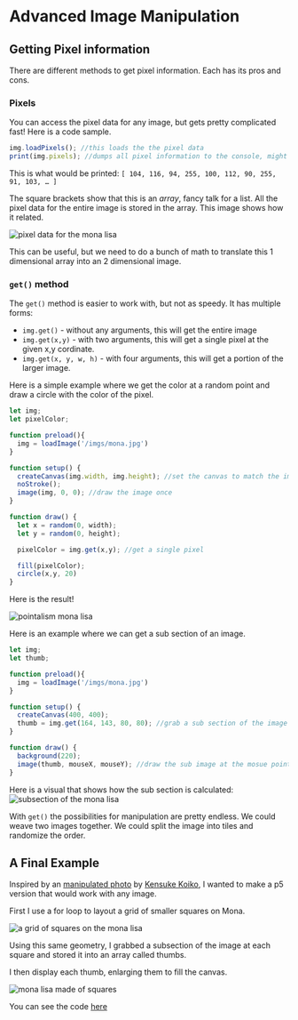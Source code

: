 # Advanced Image Manipulation

## Getting Pixel information
There are different methods to get pixel information. Each has its pros and cons.

### Pixels
You can access the pixel data for any image, but gets pretty complicated fast! Here is a code sample.

```javascript
img.loadPixels(); //this loads the the pixel data
print(img.pixels); //dumps all pixel information to the console, might crash your browser.
```

This is what would be printed: `[ 104, 116, 94, 255, 100, 112, 90, 255, 91, 103, … ]`

The square brackets show that this is an *array*, fancy talk for a list. All the pixel data for the entire image is stored in the array. This image shows how it related.

![pixel data for the mona lisa](./pixels.png)

  This can be useful, but we need to do a bunch of math to translate this 1 dimensional array into an 2 dimensional image.

### `get()` method
The `get()` method is easier to work with, but not as speedy. It has multiple forms:

- `img.get()` - without any arguments, this will get the entire image
- `img.get(x,y)` - with two arguments, this will get a single pixel at the given x,y cordinate.
- `img.get(x, y, w, h)` - with four arguments, this will get a portion of the larger image.

Here is a simple example where we get the color at a random point and draw a circle with the color of the pixel.

```javascript
let img;
let pixelColor;

function preload(){
  img = loadImage('/imgs/mona.jpg')
}

function setup() {
  createCanvas(img.width, img.height); //set the canvas to match the image size
  noStroke();
  image(img, 0, 0); //draw the image once
}

function draw() {
  let x = random(0, width);
  let y = random(0, height);

  pixelColor = img.get(x,y); //get a single pixel

  fill(pixelColor);
  circle(x,y, 20)
}
```

Here is the result!

![pointalism mona lisa](./points.jpg)

Here is an example where we can get a sub section of an image.
```javascript
let img;
let thumb;

function preload(){
  img = loadImage('/imgs/mona.jpg')
}

function setup() {
  createCanvas(400, 400);
  thumb = img.get(164, 143, 80, 80); //grab a sub section of the image
}

function draw() {
  background(220);
  image(thumb, mouseX, mouseY); //draw the sub image at the mosue pointer
}
```

Here is a visual that shows how the sub section is calculated:
![subsection of the mona lisa](./get.png)

With `get()` the possibilities for manipulation are pretty endless. We could weave two images together. We could split the image into tiles and randomize the order.

## A Final Example
Inspired by an [manipulated photo](https://www.instagram.com/p/Cw-nYXYIEny/) by [Kensuke Koiko](https://www.kensukekoike.com/), I wanted to make a p5 version that would work with any image.

First I use a for loop to layout a grid of smaller squares on Mona.

![a grid of squares on the mona lisa](./bitmona-1.jpg)

Using this same geometry, I grabbed a subsection of the image at each square and stored it into an array called thumbs.

I then display each thumb, enlarging them to fill the canvas.

![mona lisa made of squares](./bitmona-2.jpg)

You can see the code [here](example/sketch.js)
